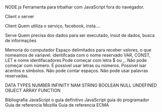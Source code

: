 NODE.js
	Ferramenta para trbalhar com JavaScript fora do navegador.

Client x server

Client
	Quem utiliza o serviço, facebook, insta....
	
Serve
	Quem precisa dos dados para ser executado, inout de dados, busca de informações

Memoria do computador
    Espaço delimitados para receber valores, o que nomeamos de variavel.
    identifcada com o nome reservado VAR, CONST, LET e nome
    identifacadores 
        Pode começar com letra $ ou _.
        Não pode começar com número.
        É possivel usar letras ou números.
        Possivel isar acentos e símbolos.
        Não pode contar espaços.
        Não pode usar palavras reservadas.

DATA TYPES
    NUMBER
        INFINITY
        NAM
    STRING 
    BOOLEAN
    NULL
    UNDEFINED
    OBJECT
        ARRAY
    FUNCTION       

Bibliografia
	JavaScript o guia definitivo
	JavaScript guia do programador
	Guia de referencia Mozilla
	Guia de referencia ECMA